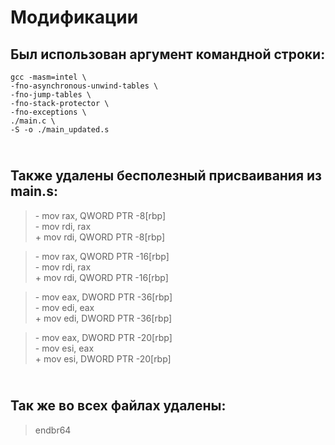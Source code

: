 # Модификации
## Был использован аргумент командной строки: 
~~~
gcc -masm=intel \
-fno-asynchronous-unwind-tables \
-fno-jump-tables \
-fno-stack-protector \
-fno-exceptions \
./main.c \
-S -o ./main_updated.s
~~~
## <br> Также удалены бесполезный присваивания из main.s:
> \- mov	rax, QWORD PTR -8[rbp]
> <br> - mov	rdi, rax
> <br> + mov	rdi, QWORD PTR -8[rbp]

> \- mov	rax, QWORD PTR -16[rbp]
> <br> - mov	rdi, rax
> <br> + mov	rdi, QWORD PTR -16[rbp]

> \- mov	eax, DWORD PTR -36[rbp]
> <br> - mov	edi, eax
> <br> + mov	edi, DWORD PTR -36[rbp]

> \- mov	eax, DWORD PTR -20[rbp]
> <br> - mov	esi, eax
> <br> + mov	esi, DWORD PTR -20[rbp]

## <br> Так же во всех файлах удалены:
> endbr64
